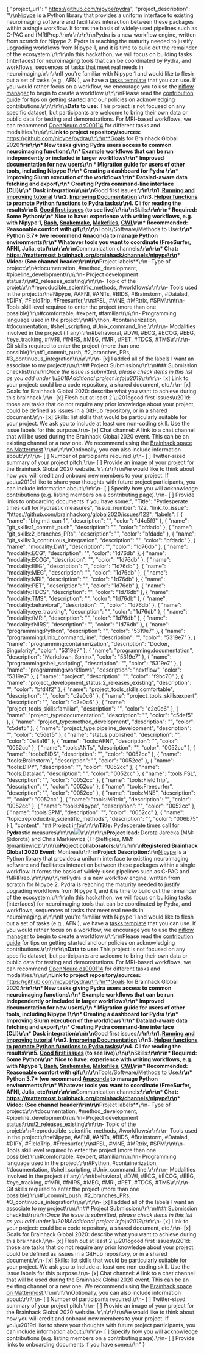 {
  "project_url": " https://github.com/nipype/pydra",
  "project_description": "\r\n[Nipype](https://nipype.readthedocs.io) is a Python library that provides a uniform interface to existing neuroimaging software and facilitates interaction between these packages within a single workflow. It forms the basis of widely-used pipelines such as C-PAC and fMRIPrep.\r\n\r\n<!-- Nipype can be considered four separate components: 1) the workflow *engine*; 2) interfaces to specific tools; 3) pre-written workflows for use in larger workflows; 4) execution models to allow workflows to be run in different environments.\r\n\r\nIn Nipype 2, the\r\n-->\r\n\r\nPydra is a new workflow engine, written from scratch for Nipype 2. Pydra is reaching the maturity needed to justify upgrading workflows from Nipype 1, and it is time to build out the remainder of the ecosystem.\r\n\r\nIn this hackathon, we will focus on building tasks (interfaces) for neuroimaging tools that can be coordinated by Pydra, and workflows, sequences of tasks that meet real needs in neuroimaging.\r\n\r\nIf you're familiar with Nipype 1 and would like to flesh out a set of tasks (e.g., AFNI), we have a [tasks template](https://github.com/nipype/pydra-tasks-template) that you can use. If you would rather focus on a workflow, we encourage you to use the [niflow manager](https://github.com/niflows/niflow-manager/) to begin to create a workflow.\r\n\r\nPlease read the [contribution guide](https://github.com/nipype/pydra/blob/master/CONTRIBUTING.md) for tips on getting started and our policies on acknowledging contributions.\r\n\r\n\r\n**Data to use:** This project is not focused on any specific dataset, but participants are welcome to bring their own data or public data for testing and demonstrations. For MRI-based workflows, we can recommend [OpenNeuro ds000114](https://openneuro.org/datasets/ds000114) for different tasks and modalities.\r\n\r\n**Link to project repository/sources:** https://github.com/nipype/pydra\r\n\r\n**Goals for Brainhack Global 2020:**\r\n\r\n* New tasks giving Pydra users access to common neuroimaging functions\r\n* Example workflows that can be run independently or included in larger workflows\r\n* Improved documentation for new users\r\n  * Migration guide for users of other tools, including Nipype 1\r\n* Creating a dashboard for Pydra \r\n* Improving Slurm execution of the workflows \r\n* Datalad-aware data fetching and export\r\n* Creating Pydra command-line interface (CLI)\r\n* Dask integration\r\n\r\n**Good first issues:**\r\n\r\n1. [Running and improving tutorial](https://github.com/nipype/pydra/issues/277) \r\n2. [Improving Documentation](https://github.com/nipype/pydra/issues/278) \r\n3. [Helper functions to promote Python functions to Pydra tasks](https://github.com/nipype/pydra/issues/275)\r\n4. Cli for reading the results\r\n5. [Good first issues](https://github.com/nipype/pydra/labels/good%20first%20issue) (to see live)\r\n\r\n**Skills:**\r\n\r\n* Required: Some Python\r\n* Nice to have: experience with writing workflows, e.g. with Nipype 1, [Bash](https://tldp.org/LDP/abs/html/), [Snakemake](https://snakemake.readthedocs.io/en/stable/), [Makefiles](https://www.gnu.org/software/make/), [CWL](https://www.commonwl.org/)\r\n* Recommended: Reasonable comfort with git\r\n\r\n**Tools/Software/Methods to Use:**\r\n* Python 3.7+ (we recommend [Anaconda](https://www.anaconda.com/products/individual) to manage Python environments)\r\n* Whatever tools you want to coordinate (FreeSurfer, AFNI, Julia, etc)\r\n<!-- Add a list of tools/software/methods that are advised to be installed/reviewed ahead of the event to gain a bit of time with the installation of the software, preparation of the environments or describing the methods that will be needed to contribute to this project. Try to think of both coding and non-coding details regarding such to be listed. -->\r\n\r\n**Communication channels:**\r\n\r\n* Chat: https://mattermost.brainhack.org/brainhack/channels/nipype\r\n* Video: (See channel header)\r\n\r\n**Project labels**\r\n- Type of project:\r\n#documentation, #method_development, #pipeline_development\r\n\r\n- Project development status:\r\n#2_releases_existing\r\n\r\n- Topic of the projet:\r\n#reproducible_scientific_methods, #workflows\r\n\r\n- Tools used in the project:\r\n#Nipype, #AFNI, #ANTs, #BIDS, #Brainstorm, #Datalad, #DIPY, #FieldTrip, #Freesurfer,\r\n#FSL, #MNE, #MRtrix, #SPM\r\n\r\n- Tools skill level required to enter the project (more than one possible):\r\n#comfortable, #expert, #familiar\r\n\r\n- Programming language used in the project:\r\n#Python, #containerization, #documentation, #shell_scripting, #Unix_command_line,\r\n\r\n- Modalities involved in the project (if any):\r\n#behavioral, #DWI, #ECG, #ECOG, #EEG, #eye_tracking, #fMRI, #fNIRS, #MEG, #MRI, #PET, #TDCS, #TMS\r\n\r\n- Git skills required to enter the project (more than one possible):\r\n#1_commit_push, #2_branches_PRs, #3_continuous_integration\r\n\r\n\r\n- [x] I added all of the labels I want an associate to my project\r\n\r\n## Project Submission\r\n\r\n### Submission checklist\r\n\r\n*Once the issue is submitted, please check items in this list as you add under \u2018Additional project info\u2019*\r\n\r\n- [x] Link to your project: could be a code repository, a shared document, etc.\r\n- [x] Goals for Brainhack Global 2020: describe what you want to achieve during this brainhack.\r\n- [x] Flesh out at least 2 \u201cgood first issues\u201d: those are tasks that do not require any prior knowledge about your project, could be defined as issues in a GitHub repository, or in a shared document.\r\n- [x] Skills: list skills that would be particularly suitable for your project. We ask you to include at least one non-coding skill. Use the issue labels for this purpose.\r\n- [x] Chat channel: A link to a chat channel that will be used during the Brainhack Global 2020 event. This can be an existing channel or a new one. We recommend using the [Brainhack space on Mattermost](https://mattermost.brainhack.org/).\r\n<!-- [ ] Video channel: A link to a video channel that will be used during the Brainhack Global 2020 Brainhack. This can be an existing channel or a new one. For instance a [Jitsi meet room](https://meet.jit.si/). **Please, do not make the video channel public in here**: post a message in your chat channel and pin it so that it remains private, you do not get undesired content, and contributors can still have access to it..-->\r\n\r\nOptionally, you can also include information about:\r\n\r\n- [ ] Number of participants required.\r\n- [ ] Twitter-sized summary of your project pitch.\r\n- [ ] Provide an image of your project for the Brainhack Global 2020 website. \r\n<!-- You can put an image anywhere in this issue and it will be used to build your project page on the website. -->\r\n\r\nWe would like to think about how you will credit and onboard new members to your project. If you\u2019d like to share your thoughts with future project participants, you can include information about:\r\n\r\n- [ ] Specify how you will acknowledge contributions (e.g. listing members on a contributing page).\r\n- [ ] Provide links to onboarding documents if you have some:",
  "Title": "Pydesperate times call for Pydrastic measures",
  "issue_number": 122,
  "link_to_issue": "https://github.com/brainhackorg/global2020/issues/122",
  "labels": [
    {
      "name": "bhg:mtl_can_1",
      "description": "",
      "color": "d4c5f9"
    },
    {
      "name": "git_skills:1_commit_push",
      "description": "",
      "color": "bfdadc"
    },
    {
      "name": "git_skills:2_branches_PRs",
      "description": "",
      "color": "bfdadc"
    },
    {
      "name": "git_skills:3_continuous_integration",
      "description": "",
      "color": "bfdadc"
    },
    {
      "name": "modality:DWI",
      "description": "",
      "color": "1d76db"
    },
    {
      "name": "modality:ECG",
      "description": "",
      "color": "1d76db"
    },
    {
      "name": "modality:ECOG",
      "description": "",
      "color": "1d76db"
    },
    {
      "name": "modality:EEG",
      "description": "",
      "color": "1d76db"
    },
    {
      "name": "modality:MEG",
      "description": "",
      "color": "1d76db"
    },
    {
      "name": "modality:MRI",
      "description": "",
      "color": "1d76db"
    },
    {
      "name": "modality:PET",
      "description": "",
      "color": "1d76db"
    },
    {
      "name": "modality:TDCS",
      "description": "",
      "color": "1d76db"
    },
    {
      "name": "modality:TMS",
      "description": "",
      "color": "1d76db"
    },
    {
      "name": "modality:behavioral",
      "description": "",
      "color": "1d76db"
    },
    {
      "name": "modality:eye_tracking",
      "description": "",
      "color": "1d76db"
    },
    {
      "name": "modality:fMRI",
      "description": "",
      "color": "1d76db"
    },
    {
      "name": "modality:fNIRS",
      "description": "",
      "color": "1d76db"
    },
    {
      "name": "programming:Python",
      "description": "",
      "color": "5319e7"
    },
    {
      "name": "programming:Unix_command_line",
      "description": "",
      "color": "5319e7"
    },
    {
      "name": "programming:containerization",
      "description": "Docker, Singularity",
      "color": "5319e7"
    },
    {
      "name": "programming:documentation",
      "description": "Markdown, Sphinx",
      "color": "5319e7"
    },
    {
      "name": "programming:shell_scripting",
      "description": "",
      "color": "5319e7"
    },
    {
      "name": "programming:workflows",
      "description": "nextflow",
      "color": "5319e7"
    },
    {
      "name": "project",
      "description": "",
      "color": "f9bc70"
    },
    {
      "name": "project_development_status:2_releases_existing",
      "description": "",
      "color": "bfd4f2"
    },
    {
      "name": "project_tools_skills:comfortable",
      "description": "",
      "color": "c2e0c6"
    },
    {
      "name": "project_tools_skills:expert",
      "description": "",
      "color": "c2e0c6"
    },
    {
      "name": "project_tools_skills:familiar",
      "description": "",
      "color": "c2e0c6"
    },
    {
      "name": "project_type:documentation",
      "description": "",
      "color": "c5def5"
    },
    {
      "name": "project_type:method_development",
      "description": "",
      "color": "c5def5"
    },
    {
      "name": "project_type:pipeline_development",
      "description": "",
      "color": "c5def5"
    },
    {
      "name": "status:published",
      "description": "",
      "color": "0e8a16"
    },
    {
      "name": "tools:AFNI",
      "description": "",
      "color": "0052cc"
    },
    {
      "name": "tools:ANTs",
      "description": "",
      "color": "0052cc"
    },
    {
      "name": "tools:BIDS",
      "description": "",
      "color": "0052cc"
    },
    {
      "name": "tools:Brainstorm",
      "description": "",
      "color": "0052cc"
    },
    {
      "name": "tools:DIPY",
      "description": "",
      "color": "0052cc"
    },
    {
      "name": "tools:Datalad",
      "description": "",
      "color": "0052cc"
    },
    {
      "name": "tools:FSL",
      "description": "",
      "color": "0052cc"
    },
    {
      "name": "tools:FieldTrip",
      "description": "",
      "color": "0052cc"
    },
    {
      "name": "tools:Freesurfer",
      "description": "",
      "color": "0052cc"
    },
    {
      "name": "tools:MNE",
      "description": "",
      "color": "0052cc"
    },
    {
      "name": "tools:MRtrix",
      "description": "",
      "color": "0052cc"
    },
    {
      "name": "tools:Nipype",
      "description": "",
      "color": "0052cc"
    },
    {
      "name": "tools:SPM",
      "description": "",
      "color": "0052cc"
    },
    {
      "name": "topic:reproducible_scientific_methods",
      "description": "",
      "color": "006b75"
    }
  ],
  "content": "## Project info\r\n\r\n**Title:** Pydesperate times call for **Pydra**stic measures\r\n\r\n![](https://raw.githubusercontent.com/nipype/pydra/master/docs/logo/pydra_logo.jpg)\r\n\r\n\r\n**Project lead:** Dorota Jarecka (MM: @dorota) and Chris Markiewicz (T: @effigies, MM: @markiewicz)\r\n\r\n**Project collaborators:**\r\n\r\n\r\n**Registered Brainhack Global 2020 Event:** Montreal\r\n\r\n**Project Description:**\r\n[Nipype](https://nipype.readthedocs.io) is a Python library that provides a uniform interface to existing neuroimaging software and facilitates interaction between these packages within a single workflow. It forms the basis of widely-used pipelines such as C-PAC and fMRIPrep.\r\n\r\n<!-- Nipype can be considered four separate components: 1) the workflow *engine*; 2) interfaces to specific tools; 3) pre-written workflows for use in larger workflows; 4) execution models to allow workflows to be run in different environments.\r\n\r\nIn Nipype 2, the\r\n-->\r\n\r\nPydra is a new workflow engine, written from scratch for Nipype 2. Pydra is reaching the maturity needed to justify upgrading workflows from Nipype 1, and it is time to build out the remainder of the ecosystem.\r\n\r\nIn this hackathon, we will focus on building tasks (interfaces) for neuroimaging tools that can be coordinated by Pydra, and workflows, sequences of tasks that meet real needs in neuroimaging.\r\n\r\nIf you're familiar with Nipype 1 and would like to flesh out a set of tasks (e.g., AFNI), we have a [tasks template](https://github.com/nipype/pydra-tasks-template) that you can use. If you would rather focus on a workflow, we encourage you to use the [niflow manager](https://github.com/niflows/niflow-manager/) to begin to create a workflow.\r\n\r\nPlease read the [contribution guide](https://github.com/nipype/pydra/blob/master/CONTRIBUTING.md) for tips on getting started and our policies on acknowledging contributions.\r\n\r\n\r\n**Data to use:** This project is not focused on any specific dataset, but participants are welcome to bring their own data or public data for testing and demonstrations. For MRI-based workflows, we can recommend [OpenNeuro ds000114](https://openneuro.org/datasets/ds000114) for different tasks and modalities.\r\n\r\n**Link to project repository/sources:** https://github.com/nipype/pydra\r\n\r\n**Goals for Brainhack Global 2020:**\r\n\r\n* New tasks giving Pydra users access to common neuroimaging functions\r\n* Example workflows that can be run independently or included in larger workflows\r\n* Improved documentation for new users\r\n  * Migration guide for users of other tools, including Nipype 1\r\n* Creating a dashboard for Pydra \r\n* Improving Slurm execution of the workflows \r\n* Datalad-aware data fetching and export\r\n* Creating Pydra command-line interface (CLI)\r\n* Dask integration\r\n\r\n**Good first issues:**\r\n\r\n1. [Running and improving tutorial](https://github.com/nipype/pydra/issues/277) \r\n2. [Improving Documentation](https://github.com/nipype/pydra/issues/278) \r\n3. [Helper functions to promote Python functions to Pydra tasks](https://github.com/nipype/pydra/issues/275)\r\n4. Cli for reading the results\r\n5. [Good first issues](https://github.com/nipype/pydra/labels/good%20first%20issue) (to see live)\r\n\r\n**Skills:**\r\n\r\n* Required: Some Python\r\n* Nice to have: experience with writing workflows, e.g. with Nipype 1, [Bash](https://tldp.org/LDP/abs/html/), [Snakemake](https://snakemake.readthedocs.io/en/stable/), [Makefiles](https://www.gnu.org/software/make/), [CWL](https://www.commonwl.org/)\r\n* Recommended: Reasonable comfort with git\r\n\r\n**Tools/Software/Methods to Use:**\r\n* Python 3.7+ (we recommend [Anaconda](https://www.anaconda.com/products/individual) to manage Python environments)\r\n* Whatever tools you want to coordinate (FreeSurfer, AFNI, Julia, etc)\r\n<!-- Add a list of tools/software/methods that are advised to be installed/reviewed ahead of the event to gain a bit of time with the installation of the software, preparation of the environments or describing the methods that will be needed to contribute to this project. Try to think of both coding and non-coding details regarding such to be listed. -->\r\n\r\n**Communication channels:**\r\n\r\n* Chat: https://mattermost.brainhack.org/brainhack/channels/nipype\r\n* Video: (See channel header)\r\n\r\n**Project labels**\r\n- Type of project:\r\n#documentation, #method_development, #pipeline_development\r\n\r\n- Project development status:\r\n#2_releases_existing\r\n\r\n- Topic of the projet:\r\n#reproducible_scientific_methods, #workflows\r\n\r\n- Tools used in the project:\r\n#Nipype, #AFNI, #ANTs, #BIDS, #Brainstorm, #Datalad, #DIPY, #FieldTrip, #Freesurfer,\r\n#FSL, #MNE, #MRtrix, #SPM\r\n\r\n- Tools skill level required to enter the project (more than one possible):\r\n#comfortable, #expert, #familiar\r\n\r\n- Programming language used in the project:\r\n#Python, #containerization, #documentation, #shell_scripting, #Unix_command_line,\r\n\r\n- Modalities involved in the project (if any):\r\n#behavioral, #DWI, #ECG, #ECOG, #EEG, #eye_tracking, #fMRI, #fNIRS, #MEG, #MRI, #PET, #TDCS, #TMS\r\n\r\n- Git skills required to enter the project (more than one possible):\r\n#1_commit_push, #2_branches_PRs, #3_continuous_integration\r\n\r\n\r\n- [x] I added all of the labels I want an associate to my project\r\n\r\n## Project Submission\r\n\r\n### Submission checklist\r\n\r\n*Once the issue is submitted, please check items in this list as you add under \u2018Additional project info\u2019*\r\n\r\n- [x] Link to your project: could be a code repository, a shared document, etc.\r\n- [x] Goals for Brainhack Global 2020: describe what you want to achieve during this brainhack.\r\n- [x] Flesh out at least 2 \u201cgood first issues\u201d: those are tasks that do not require any prior knowledge about your project, could be defined as issues in a GitHub repository, or in a shared document.\r\n- [x] Skills: list skills that would be particularly suitable for your project. We ask you to include at least one non-coding skill. Use the issue labels for this purpose.\r\n- [x] Chat channel: A link to a chat channel that will be used during the Brainhack Global 2020 event. This can be an existing channel or a new one. We recommend using the [Brainhack space on Mattermost](https://mattermost.brainhack.org/).\r\n<!-- [ ] Video channel: A link to a video channel that will be used during the Brainhack Global 2020 Brainhack. This can be an existing channel or a new one. For instance a [Jitsi meet room](https://meet.jit.si/). **Please, do not make the video channel public in here**: post a message in your chat channel and pin it so that it remains private, you do not get undesired content, and contributors can still have access to it..-->\r\n\r\nOptionally, you can also include information about:\r\n\r\n- [ ] Number of participants required.\r\n- [ ] Twitter-sized summary of your project pitch.\r\n- [ ] Provide an image of your project for the Brainhack Global 2020 website. \r\n<!-- You can put an image anywhere in this issue and it will be used to build your project page on the website. -->\r\n\r\nWe would like to think about how you will credit and onboard new members to your project. If you\u2019d like to share your thoughts with future project participants, you can include information about:\r\n\r\n- [ ] Specify how you will acknowledge contributions (e.g. listing members on a contributing page).\r\n- [ ] Provide links to onboarding documents if you have some:\r\n"
}